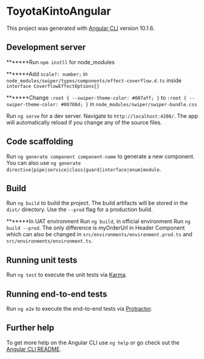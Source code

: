 # ToyotaKintoAngular

This project was generated with [Angular CLI](https://github.com/angular/angular-cli) version 10.1.6.

## Development server
*******Run `npm instll` for node_modules

*******Add `scale?: number;` in `node_modules/swiper/types/components/effect-coverflow.d.ts` inside `interface CoverflowEffectOptions{}`

*******Change `:root { --swiper-theme-color: #007aff; }` to `:root { --swiper-theme-color: #00708d; }` in `node_modules/swiper/swiper-bundle.css`

Run `ng serve` for a dev server. Navigate to `http://localhost:4200/`. The app will automatically reload if you change any of the source files.

## Code scaffolding

Run `ng generate component component-name` to generate a new component. You can also use `ng generate directive|pipe|service|class|guard|interface|enum|module`.

## Build

Run `ng build` to build the project. The build artifacts will be stored in the `dist/` directory. Use the `--prod` flag for a production build.

*******In UAT environment Run `ng build`, in official environment Run `ng build --prod`. The only difference is myOrderUrl in Header Component which can also be changed in `src/environments/environment.prod.ts` and `src/environments/environment.ts`.

## Running unit tests

Run `ng test` to execute the unit tests via [Karma](https://karma-runner.github.io).

## Running end-to-end tests

Run `ng e2e` to execute the end-to-end tests via [Protractor](http://www.protractortest.org/).

## Further help

To get more help on the Angular CLI use `ng help` or go check out the [Angular CLI README](https://github.com/angular/angular-cli/blob/master/README.md).


